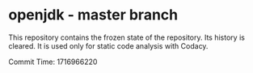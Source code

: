 # openjdk - master branch

This repository contains the frozen state of the repository.
Its history is cleared. It is used only for static code
analysis with Codacy.

Commit Time: 1716966220